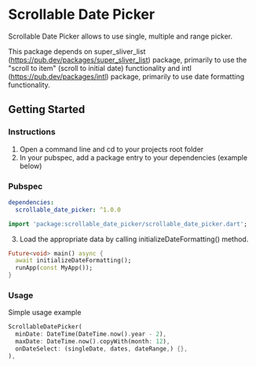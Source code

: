 # Scrollable Date Picker

Scrollable Date Picker allows to use single, multiple and range picker.

This package depends on super_sliver_list (https://pub.dev/packages/super_sliver_list) package, primarily to use the "scroll to item" (scroll to initial date) functionality and intl (https://pub.dev/packages/intl) package, primarily to use date formatting functionality.

## Getting Started

### Instructions

1. Open a command line and cd to your projects root folder
2. In your pubspec, add a package entry to your dependencies (example below)

### Pubspec

```yaml
dependencies:
  scrollable_date_picker: ^1.0.0
```

```dart
import 'package:scrollable_date_picker/scrollable_date_picker.dart';
```

3. Load the appropriate data by calling initializeDateFormatting() method.

```dart
Future<void> main() async {
  await initializeDateFormatting();
  runApp(const MyApp());
}
```

### Usage

Simple usage example

```dart
ScrollableDatePicker(
  minDate: DateTime(DateTime.now().year - 2),
  maxDate: DateTime.now().copyWith(month: 12),
  onDateSelect: (singleDate, dates, dateRange,) {},
),
```


